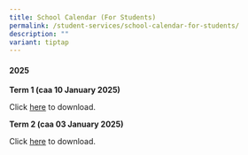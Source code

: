 ```yaml
---
title: School Calendar (For Students)
permalink: /student-services/school-calendar-for-students/
description: ""
variant: tiptap
---
```

<h4>2025</h4>
<p><strong>Term 1 (caa 10 January 2025)</strong>
</p>
<p>Click <a href="/files/2025/Student_Calendar_2025_Term1_caa_10012025.pdf" rel="noopener noreferrer nofollow" target="_blank">here</a> to
download.</p>
<p><strong>Term 2 (caa 03 January 2025)</strong>
</p>
<p>Click <a href="/files/2025/Student_Calendar_2025_Term2_caa_03012025.pdf" rel="noopener noreferrer nofollow" target="_blank">here</a> to
download.</p>